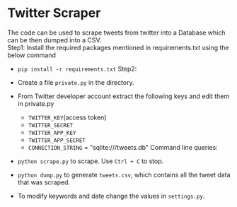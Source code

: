 # Twitter Scraper
The code can be used to scrape tweets from twitter into a Database which can be  then dumped into a CSV.  
Step1: Install the required packages mentioned in requirements.txt using the below command
* `pip install -r requirements.txt`
Step2: 
* Create a file `private.py` in the directory.
* From Twitter developer account extract the following keys and edit them in private.py
    * `TWITTER_KEY`(access token)
    * `TWITTER_SECRET`
    * `TWITTER_APP_KEY`
    * `TWITTER_APP_SECRET`
    * `CONNECTION_STRING` = "sqlite:///tweets.db" 
Command line queries:

* `python scrape.py` to scrape.  Use `Ctrl + C` to stop.
* `python dump.py` to generate `tweets.csv`, which contains all the tweet data that was scraped.
* To modify keywords and date change the values in `settings.py`.
